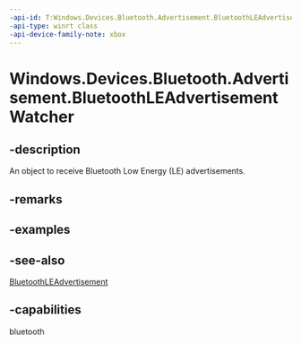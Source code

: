 ```yaml
---
-api-id: T:Windows.Devices.Bluetooth.Advertisement.BluetoothLEAdvertisementWatcher
-api-type: winrt class
-api-device-family-note: xbox
---
```


<!-- Class syntax.
public class BluetoothLEAdvertisementWatcher : Windows.Devices.Bluetooth.Advertisement.IBluetoothLEAdvertisementWatcher
-->

# Windows.Devices.Bluetooth.Advertisement.BluetoothLEAdvertisementWatcher

## -description
An object to receive Bluetooth Low Energy (LE) advertisements.

## -remarks

## -examples

## -see-also
[BluetoothLEAdvertisement](bluetoothleadvertisement.md)
## -capabilities
bluetooth
